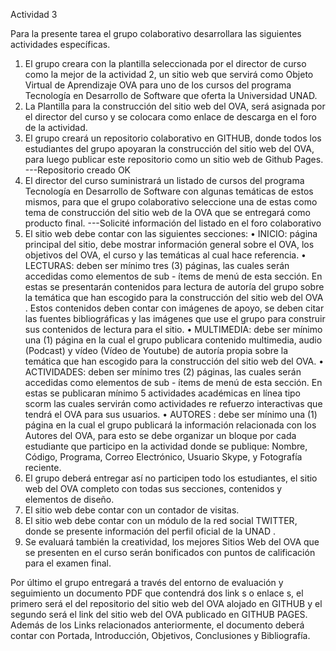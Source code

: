 Actividad 3

Para la presente tarea el grupo colaborativo desarrollara las siguientes actividades específicas. 

1.  El grupo creara con la plantilla seleccionada por el director de curso como la mejor de la actividad 2, un sitio web que servirá como Objeto Virtual de Aprendizaje OVA para uno de los cursos del programa Tecnología en Desarrollo de Software que oferta la Universidad UNAD. 
2.  La Plantilla para la construcción del sitio web del OVA, será asignada por el director del curso y se colocara como enlace de descarga en el foro de la actividad. 
3.  El grupo creará un repositorio colaborativo en GITHUB, donde todos los estudiantes del grupo apoyaran la construcción del sitio web del OVA, para luego publicar este repositorio como un sitio web de Github Pages.
	---Repositorio creado OK
4.  El  director  del  curso  suministrará  un  listado  de  cursos  del  programa  Tecnología  en Desarrollo  de  Software  con  algunas  temáticas  de  estos  mismos,  para  que  el  grupo colaborativo seleccione una de estas como tema de construcción del sitio web de la OVA que se entregará como producto final. 
	---Solicité información del listado en el foro colaborativo
5.  El sitio web debe contar con las siguientes secciones: 
•	INICIO: página principal del sitio, debe mostrar información general sobre el OVA, los objetivos del OVA, el curso y las temáticas al cual hace referencia.
•	LECTURAS: deben  ser  mínimo tres  (3) páginas, las  cuales serán  accedidas  como elementos de sub - ítems de menú de esta sección. En estas se presentarán contenidos para  lectura  de  autoría  del  grupo  sobre  la  temática  que  han  escogido  para  la construcción del sitio web del OVA . Estos contenidos deben contar con imágenes de apoyo, se deben citar las fuentes bibliográficas y las imágenes que use el grupo para construir sus contenidos de lectura para el sitio. 
•	MULTIMEDIA: debe ser mínimo una (1) página en la cual el grupo publicara contenido multimedia, audio (Podcast) y vídeo (Vídeo de Youtube) de autoría propia sobre la temática que han escogido para la construcción del sitio web del OVA. 
•	ACTIVIDADES: deben ser mínimo tres (2) páginas, las cuales serán accedidas como elementos de sub - ítems de menú de esta sección. En estas se publicaran mínimo 5 actividades académicas en línea tipo scorm las cuales servirán como actividades re refuerzo interactivas que  tendrá el OVA para sus usuarios. 
•	AUTORES : debe ser mínimo una (1) página en la cual el grupo publicará la información relacionada con los Autores del OVA, para esto se debe organizar un bloque por cada estudiante  que  participo  en  la  actividad  donde  se  publique:  Nombre,  Código, Programa, Correo Electrónico, Usuario Skype, y Fotografía reciente. 
6.  El grupo deberá entregar así no participen todo los estudiantes,  el sitio web del OVA completo con todas sus secciones, contenidos y elementos de diseño. 
7.  El sitio web debe contar con un contador de visitas. 
8.  El sitio web debe contar con un módulo de la red social TWITTER, donde se presente información del perfil oficial de la UNAD . 
9. Se evaluará también la creatividad, los mejores Sitios Web del OVA que se presenten en el curso serán bonificados con puntos de calificación para el examen final. 

Por  último  el  grupo  entregará a  través  del  entorno  de  evaluación  y  seguimiento  un documento PDF que contendrá dos link s o enlace s, el primero será el del repositorio del sitio web del OVA alojado en GITHUB y el segundo será el link del sitio web del OVA publicado en GITHUB PAGES. Además de los Links relacionados anteriormente, el documento deberá contar con Portada, Introducción, Objetivos, Conclusiones y Bibliografía.
